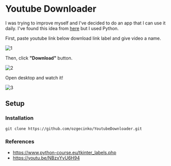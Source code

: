 # Youtube Downloader
I was trying to improve myself and I've decided to do an app that I can use it daily.
I've found this idea from [here](https://www.geeksforgeeks.org/project-idea-automatic-youtube-playlist-downloader/)
but I used Python. 

First, paste youtube link below download link label and give video a name.

![1](https://user-images.githubusercontent.com/58422765/112445750-89033e00-8d60-11eb-9e18-6b751b95ac6c.PNG)

Then, click **"Download"** button.

![2](https://user-images.githubusercontent.com/58422765/112445796-93253c80-8d60-11eb-85f5-9cc89b9084e1.PNG)

Open desktop and watch it!

![3](https://user-images.githubusercontent.com/58422765/112445825-9a4c4a80-8d60-11eb-9a2b-190e29beaa96.PNG)


## Setup 
### Installation
```
git clone https://github.com/ozgecinko/YoutubeDownloader.git
```

### References
* https://www.python-course.eu/tkinter_labels.php
* https://youtu.be/NBzxYvU6H94
